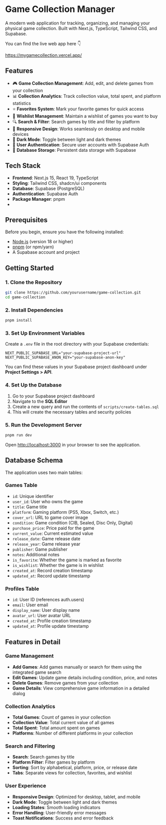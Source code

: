 # Game Collection Manager

A modern web application for tracking, organizing, and managing your physical game collection. Built with Next.js, TypeScript, Tailwind CSS, and Supabase.

You can find the live web app here 👇


https://mygamecollection.vercel.app/

## Features

- 🎮 **Game Collection Management**: Add, edit, and delete games from your collection
- 📊 **Collection Analytics**: Track collection value, total spent, and platform statistics
- ⭐ **Favorites System**: Mark your favorite games for quick access
- 🛒 **Wishlist Management**: Maintain a wishlist of games you want to buy
- 🔍 **Search & Filter**: Search games by title and filter by platform
- 📱 **Responsive Design**: Works seamlessly on desktop and mobile devices
- 🌙 **Dark Mode**: Toggle between light and dark themes
- 🔐 **User Authentication**: Secure user accounts with Supabase Auth
- 💾 **Database Storage**: Persistent data storage with Supabase

## Tech Stack

- **Frontend**: Next.js 15, React 19, TypeScript
- **Styling**: Tailwind CSS, shadcn/ui components
- **Database**: Supabase (PostgreSQL)
- **Authentication**: Supabase Auth
- **Package Manager**: pnpm
- 
## Prerequisites

Before you begin, ensure you have the following installed:
- [Node.js](https://nodejs.org/) (version 18 or higher)
- [pnpm](https://pnpm.io/) (or npm/yarn)
- A Supabase account and project

## Getting Started

### 1. Clone the Repository

```bash
git clone https://github.com/yourusername/game-collection.git
cd game-collection
```

### 2. Install Dependencies

```bash
pnpm install
```

### 3. Set Up Environment Variables

Create a `.env` file in the root directory with your Supabase credentials:

```env
NEXT_PUBLIC_SUPABASE_URL="your-supabase-project-url"
NEXT_PUBLIC_SUPABASE_ANON_KEY="your-supabase-anon-key"
```

You can find these values in your Supabase project dashboard under **Project Settings > API**.

### 4. Set Up the Database

1. Go to your Supabase project dashboard
2. Navigate to the **SQL Editor**
3. Create a new query and run the contents of `scripts/create-tables.sql`
4. This will create the necessary tables and security policies

### 5. Run the Development Server

```bash
pnpm run dev
```

Open [http://localhost:3000](http://localhost:3000) in your browser to see the application.

## Database Schema

The application uses two main tables:

### Games Table
- `id`: Unique identifier
- `user_id`: User who owns the game
- `title`: Game title
- `platform`: Gaming platform (PS5, Xbox, Switch, etc.)
- `cover_url`: URL to game cover image
- `condition`: Game condition (CIB, Sealed, Disc Only, Digital)
- `purchase_price`: Price paid for the game
- `current_value`: Current estimated value
- `release_date`: Game release date
- `release_year`: Game release year
- `publisher`: Game publisher
- `notes`: Additional notes
- `is_favorite`: Whether the game is marked as favorite
- `is_wishlist`: Whether the game is in wishlist
- `created_at`: Record creation timestamp
- `updated_at`: Record update timestamp

### Profiles Table
- `id`: User ID (references auth.users)
- `email`: User email
- `display_name`: User display name
- `avatar_url`: User avatar URL
- `created_at`: Profile creation timestamp
- `updated_at`: Profile update timestamp

## Features in Detail

### Game Management
- **Add Games**: Add games manually or search for them using the integrated game search
- **Edit Games**: Update game details including condition, price, and notes
- **Delete Games**: Remove games from your collection
- **Game Details**: View comprehensive game information in a detailed dialog

### Collection Analytics
- **Total Games**: Count of games in your collection
- **Collection Value**: Total current value of all games
- **Total Spent**: Total amount spent on games
- **Platforms**: Number of different platforms in your collection

### Search and Filtering
- **Search**: Search games by title
- **Platform Filter**: Filter games by platform
- **Sorting**: Sort by alphabetical, platform, price, or release date
- **Tabs**: Separate views for collection, favorites, and wishlist

### User Experience
- **Responsive Design**: Optimized for desktop, tablet, and mobile
- **Dark Mode**: Toggle between light and dark themes
- **Loading States**: Smooth loading indicators
- **Error Handling**: User-friendly error messages
- **Toast Notifications**: Success and error feedback

